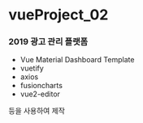 # vueProject_02

### 2019 광고 관리 플랫폼

* Vue Material Dashboard Template
* vuetify
* axios
* fusioncharts
* vue2-editor

등을 사용하여 제작
